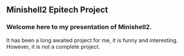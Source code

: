 ## Minishell2 Epitech Project
### Welcome here to my presentation of Minishell2.
It has been a long awaited project for me, it is funny and interesting. 
However, it is not a complete project.